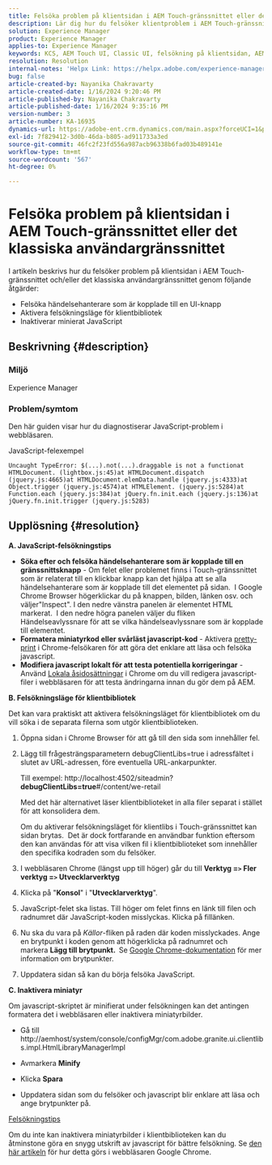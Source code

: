 ```yaml
---
title: Felsöka problem på klientsidan i AEM Touch-gränssnittet eller det klassiska användargränssnittet
description: Lär dig hur du felsöker klientproblem i AEM Touch-gränssnittet eller det klassiska användargränssnittet.
solution: Experience Manager
product: Experience Manager
applies-to: Experience Manager
keywords: KCS, AEM Touch UI, Classic UI, felsökning på klientsidan, AEM, felsökningshändelsehanterare, felsökningsläge för klientbibliotek
resolution: Resolution
internal-notes: 'Helpx Link: https://helpx.adobe.com/experience-manager/kb/How-to-debug-javascript-errors-in-AEM.html'
bug: false
article-created-by: Nayanika Chakravarty
article-created-date: 1/16/2024 9:20:46 PM
article-published-by: Nayanika Chakravarty
article-published-date: 1/16/2024 9:35:16 PM
version-number: 3
article-number: KA-16935
dynamics-url: https://adobe-ent.crm.dynamics.com/main.aspx?forceUCI=1&pagetype=entityrecord&etn=knowledgearticle&id=39c9ae17-b5b4-ee11-a569-6045bd0063aa
exl-id: 7f829412-3d0b-46da-b805-ad911733a3ed
source-git-commit: 46fc2f23fd556a987acb96338b6fad03b489141e
workflow-type: tm+mt
source-wordcount: '567'
ht-degree: 0%

---
```


# Felsöka problem på klientsidan i AEM Touch-gränssnittet eller det klassiska användargränssnittet


I artikeln beskrivs hur du felsöker problem på klientsidan i AEM Touch-gränssnittet och/eller det klassiska användargränssnittet genom följande åtgärder:

- Felsöka händelsehanterare som är kopplade till en UI-knapp
- Aktivera felsökningsläge för klientbibliotek
- Inaktiverar minierat JavaScript


## Beskrivning {#description}


### <b>Miljö</b>

Experience Manager

### <b>Problem/symtom</b>

Den här guiden visar hur du diagnostiserar JavaScript-problem i webbläsaren.

JavaScript-felexempel




```
Uncaught TypeError: $(...).not(...).draggable is not a functionat HTMLDocument. (lightbox.js:45)at HTMLDocument.dispatch (jquery.js:4665)at HTMLDocument.elemData.handle (jquery.js:4333)at Object.trigger (jquery.js:4574)at HTMLElement. (jquery.js:5284)at Function.each (jquery.js:384)at jQuery.fn.init.each (jquery.js:136)at jQuery.fn.init.trigger (jquery.js:5283)
```



## Upplösning {#resolution}


<b>A. JavaScript-felsökningstips</b>

- <b>Söka efter och felsöka händelsehanterare som är kopplade till en gränssnittsknapp</b> - Om felet eller problemet finns i Touch-gränssnittet som är relaterat till en klickbar knapp kan det hjälpa att se alla händelsehanterare som är kopplade till det elementet på sidan.  I Google Chrome Browser högerklickar du på knappen, bilden, länken osv. och väljer&quot;Inspect&quot;. I den nedre vänstra panelen är elementet HTML markerat.  I den nedre högra panelen väljer du fliken Händelseavlyssnare för att se vilka händelseavlyssnare som är kopplade till elementet.
- <b>Formatera miniatyrkod eller svårläst javascript-kod</b> - Aktivera [pretty-print](https://developers.google.com/web/tools/chrome-devtools/javascript/pretty-print) i Chrome-felsökaren för att göra det enklare att läsa och felsöka javascript.
- <b>Modifiera javascript lokalt för att testa potentiella korrigeringar</b> - Använd [Lokala åsidosättningar](https://developers.google.com/web/updates/2018/01/devtools#overrides) i Chrome om du vill redigera javascript-filer i webbläsaren för att testa ändringarna innan du gör dem på AEM.


<b>B. Felsökningsläge för klientbibliotek</b>

Det kan vara praktiskt att aktivera felsökningsläget för klientbibliotek om du vill söka i de separata filerna som utgör klientbiblioteken.

1. Öppna sidan i Chrome Browser för att gå till den sida som innehåller fel.
2. Lägg till frågesträngsparametern debugClientLibs=true i adressfältet i slutet av URL-adressen, före eventuella URL-ankarpunkter.

   Till exempel: http://localhost:4502/siteadmin?<b>debugClientLibs=true</b>#/content/we-retail

   Med det här alternativet läser klientbiblioteket in alla filer separat i stället för att konsolidera dem.

   Om du aktiverar felsökningsläget för klientlibs i Touch-gränssnittet kan sidan brytas.  Det är dock fortfarande en användbar funktion eftersom den kan användas för att visa vilken fil i klientbiblioteket som innehåller den specifika kodraden som du felsöker.
3. I webbläsaren Chrome (längst upp till höger) går du till <b>Verktyg =`>` Fler verktyg =`>` Utvecklarverktyg</b>
4. Klicka på &quot;<b>Konsol</b>&quot; i &quot;<b>Utvecklarverktyg</b>&quot;.
5. JavaScript-felet ska listas. Till höger om felet finns en länk till filen och radnumret där JavaScript-koden misslyckas. Klicka på fillänken.
6. Nu ska du vara på *Källor*-fliken på raden där koden misslyckades. Ange en brytpunkt i koden genom att högerklicka på radnumret och markera <b>Lägg till brytpunkt.  </b>Se [Google Chrome-dokumentation](https://developers.google.com/web/tools/chrome-devtools/javascript/breakpoints) för mer information om brytpunkter.
7. Uppdatera sidan så kan du börja felsöka JavaScript.


<b>C. Inaktivera miniatyr</b>

Om javascript-skriptet är minifierat under felsökningen kan det antingen formatera det i webbläsaren eller inaktivera miniatyrbilder.

- Gå till http://aemhost/system/console/configMgr/com.adobe.granite.ui.clientlibs.impl.HtmlLibraryManagerImpl


- Avmarkera <b>Minify</b>


- Klicka <b>Spara</b>


- Uppdatera sidan som du felsöker och javascript blir enklare att läsa och ange brytpunkter på.


<u>Felsökningstips</u>

Om du inte kan inaktivera miniatyrbilder i klientbiblioteken kan du åtminstone göra en snygg utskrift av javascript för bättre felsökning. Se [den här artikeln](https://developers.google.com/web/tools/chrome-devtools/javascript/pretty-print) för hur detta görs i webbläsaren Google Chrome.
